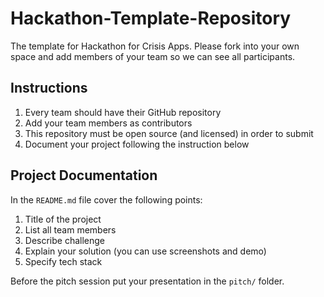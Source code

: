 # Hackathon-Template-Repository
The template for Hackathon for Crisis Apps. Please fork into your own space and add members of your team so we can see all participants. 

## Instructions
1. Every team should have their GitHub repository
2. Add your team members as contributors
3. This repository must be open source (and licensed) in order to submit
4. Document your project following the instruction below

## Project Documentation
In the `README.md` file cover the following points:
1. Title of the project
2. List all team members
3. Describe challenge
4. Explain your solution (you can use screenshots and demo)
5. Specify tech stack

Before the pitch session put your presentation in the `pitch/` folder.
